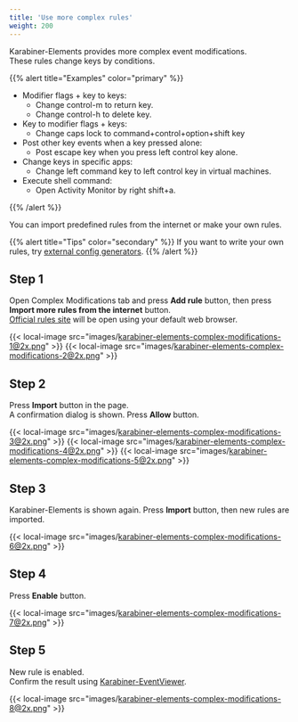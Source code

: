 ```yaml
---
title: 'Use more complex rules'
weight: 200
---
```


Karabiner-Elements provides more complex event modifications.<br />
These rules change keys by conditions.

{{% alert title="Examples" color="primary" %}}

-   Modifier flags + key to keys:
    -   Change control-m to return key.
    -   Change control-h to delete key.
-   Key to modifier flags + keys:
    -   Change caps lock to command+control+option+shift key
-   Post other key events when a key pressed alone:
    -   Post escape key when you press left control key alone.
-   Change keys in specific apps:
    -   Change left command key to left control key in virtual machines.
-   Execute shell command:
    -   Open Activity Monitor by right shift+a.

{{% /alert %}}

You can import predefined rules from the internet or make your own rules.

{{% alert title="Tips" color="secondary" %}}
If you want to write your own rules, try [external config generators](/docs/json/external-json-generators/).
{{% /alert %}}

## Step 1

Open Complex Modifications tab and press **Add rule** button, then press **Import more rules from the internet** button.<br />
[Official rules site](https://ke-complex-modifications.pqrs.org/) will be open using your default web browser.

{{< local-image src="images/karabiner-elements-complex-modifications-1@2x.png" >}}
{{< local-image src="images/karabiner-elements-complex-modifications-2@2x.png" >}}

## Step 2

Press **Import** button in the page.<br />
A confirmation dialog is shown. Press **Allow** button.

{{< local-image src="images/karabiner-elements-complex-modifications-3@2x.png" >}}
{{< local-image src="images/karabiner-elements-complex-modifications-4@2x.png" >}}
{{< local-image src="images/karabiner-elements-complex-modifications-5@2x.png" >}}

## Step 3

Karabiner-Elements is shown again.
Press **Import** button, then new rules are imported.<br />

{{< local-image src="images/karabiner-elements-complex-modifications-6@2x.png" >}}

## Step 4

Press **Enable** button.

{{< local-image src="images/karabiner-elements-complex-modifications-7@2x.png" >}}

## Step 5

New rule is enabled.<br />
Confirm the result using [Karabiner-EventViewer](/docs/manual/operation/eventviewer/).

{{< local-image src="images/karabiner-elements-complex-modifications-8@2x.png" >}}
